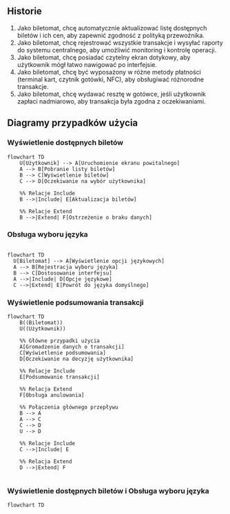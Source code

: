 ## Historie
1. Jako biletomat, chcę automatycznie aktualizować listę dostępnych biletów i ich
cen, aby zapewnić zgodność z polityką przewoźnika.
2. Jako biletomat, chcę rejestrować wszystkie transakcje i wysyłać raporty do
systemu centralnego, aby umożliwić monitoring i kontrolę operacji.
3. Jako biletomat, chcę posiadać czytelny ekran dotykowy, aby użytkownik mógł
łatwo nawigować po interfejsie.
4. Jako biletomat, chcę być wyposażony w różne metody płatności (terminal kart,
czytnik gotówki, NFC), aby obsługiwać różnorodne transakcje.
5. Jako biletomat, chcę wydawać resztę w gotówce, jeśli użytkownik zapłaci
nadmiarowo, aby transakcja była zgodna z oczekiwaniami.

## Diagramy przypadków użycia
### Wyświetlenie dostępnych biletów

```mermaid
flowchart TD  
    U[Użytkownik] --> A[Uruchomienie ekranu powitalnego]  
    A --> B[Pobranie listy biletów]  
    B --> C[Wyświetlenie biletów]  
    C --> D[Oczekiwanie na wybór użytkownika]  

    %% Relacje Include  
    B -->|Include| E[Aktualizacja biletów]  

    %% Relacje Extend  
    B -->|Extend| F[Ostrzeżenie o braku danych]  
```

### Obsługa wyboru języka

```mermaid

flowchart TD
  U[Biletomat] --> A[Wyświetlenie opcji językowych]
  A --> B[Rejestracja wyboru języka]  
  B --> C[Dostosowanie interfejsu]  
  A -->|Include| D[Opcje językowe]  
  C -->|Extend| E[Powrót do języka domyślnego]
```

### Wyświetlenie podsumowania transakcji
```mermaid
flowchart TD
    B((Biletomat))
    U((Użytkownik))
    
    %% Główne przypadki użycia
    A[Gromadzenie danych o transakcji]
    C[Wyświetlenie podsumowania]
    D[Oczekiwanie na decyzję użytkownika]
    
    %% Relacje Include
    E[Podsumowanie transakcji]
    
    %% Relacja Extend
    F[Obsługa anulowania]
    
    %% Połączenia głównego przepływu
    B --> A
    A --> C
    C --> D
    U --> D
    
    %% Relacje Include
    C -->|Include| E
    
    %% Relacja Extend
    D -->|Extend| F
    
```
### Wyświetlenie dostępnych biletów i Obsługa wyboru języka
```mermaid
flowchart TD  
     
 
```
